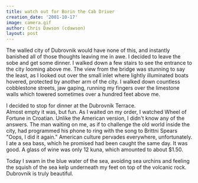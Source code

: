 ```yaml
---
title: watch out for Borin the Cab Driver
creation_date: '2001-10-17'
image: camera.gif
author: Chris Dawson (cdawson)
layout: post
---
```


The walled city of Dubrovnik would have none of this, and 
instantly banished all of those thoughts leaving me in 
awe.  I decided to leave the sobe and get some dinner.  I 
walked down a few stairs to see the entrance to the city 
looming above me.  The view from the bridge was stunning to 
say the least, as I looked out over the small inlet where 
lightly illuminated boats hovered, protected by another arm 
of the city.  I walked down countless cobblestone streets, 
jaw gaping, running my fingers over the limestone walls 
which towered sometimes over a hundred feet above me.  

I decided to stop for dinner at the Dubrovnik Terrace.  
Almost empty it was, but fun.  As I waited on my order, I 
watched Wheel of Fortune in Croatian.  Unlike the American 
version, I didn't know any of the answers.  The man waiting 
on me, as if to challenge the old world inside the city, 
had programmed his phone to ring with the song to Brittni 
Spears "Oops, I did it again."  American culture pervades 
everywhere, unfortunately.  I ate a sea bass, which he 
promised had been caught the same day.  It was good.  A 
glass of wine was only 12 kuna, which amounted to about 
$1.50.  

Today I swam in the blue water of the sea, avoiding sea 
urchins and feeling the squish of the sea kelp underneath 
my feet on top of the volcanic rock.  Dubrovnik is truly 
beautiful.  

